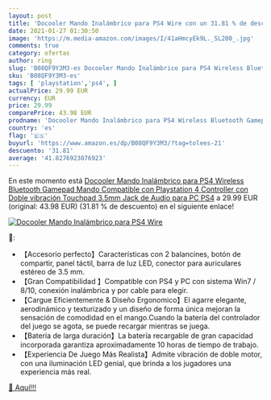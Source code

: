 ```yaml
---
layout: post
title: 'Docooler Mando Inalámbrico para PS4 Wire con un 31.81 % de descuento'
date: 2021-01-27 01:30:50
image: 'https://m.media-amazon.com/images/I/41aHmcyEk9L._SL200_.jpg'
comments: true
category: ofertas
author: ring
slug: 'B08QF9Y3M3-es Docooler Mando Inalámbrico para PS4 Wireless Bluetooth...'
sku: 'B08QF9Y3M3-es'
tags: [ 'playstation','ps4', ]
actualPrice: 29.99 EUR
currency: EUR
price: 29.99
comparePrice: 43.98 EUR
prodname: 'Docooler Mando Inalámbrico para PS4 Wireless Bluetooth Gamepad Mando Compatible con Playstation 4 Controller con Doble vibración Touchpad 3.5mm Jack de Audio para PC PS4'
country: 'es'
flag: '🇪🇸'
buyurl: 'https://www.amazon.es/dp/B08QF9Y3M3/?tag=tolees-21'
descuento: '31.81'
average: '41.8276923076923'
---
```


En este momento está [Docooler Mando Inalámbrico para PS4 Wireless Bluetooth Gamepad Mando Compatible con Playstation 4 Controller con Doble vibración Touchpad 3.5mm Jack de Audio para PC PS4](https://www.amazon.es/dp/B08QF9Y3M3/?tag=tolees-21) a 29.99 EUR (original: 43.98 EUR) (31.81 %  de descuento) en el siguiente enlace!

[![Docooler Mando Inalámbrico para PS4 Wire](https://m.media-amazon.com/images/I/41aHmcyEk9L._SL200_.jpg)](https://www.amazon.es/dp/B08QF9Y3M3/?tag=tolees-21)

🔎:

- 【Accesorio perfecto】Características con 2 balancines, botón de compartir, panel táctil, barra de luz LED, conector para auriculares estéreo de 3.5 mm.
- 【Gran Compatibilidad 】Compatible con PS4 y PC con sistema Win7 / 8/10, conexión inalámbrica y por cable para elegir.
- 【Cargue Eficientemente & Diseño Ergonomico】El agarre elegante, aerodinámico y texturizado y un diseño de forma única mejoran la sensación de comodidad en el mango.Cuando la batería del controlador del juego se agota, se puede recargar mientras se juega.
- 【Batería de larga duración】La batería recargable de gran capacidad incorporada garantiza aproximadamente 10 horas de tiempo de trabajo.
- 【Experiencia De Juego Más Realista】Admite vibración de doble motor, con una iluminación LED genial, que brinda a los jugadores una experiencia más real.

[🛒 Aquí!!!](https://www.amazon.es/dp/B08QF9Y3M3/?tag=tolees-21)
